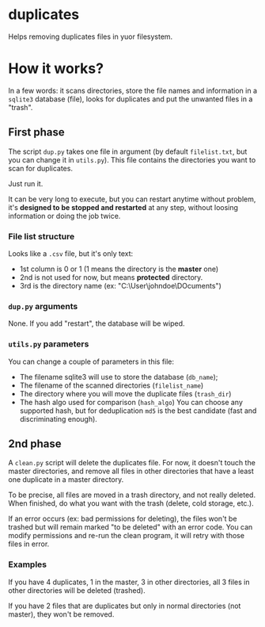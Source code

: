 # duplicates
Helps removing duplicates files in yuor filesystem.
# How it works?
In a few words: it scans directories, store the file names and information in a ```sqlite3``` database (file), looks for duplicates and put the unwanted files in a "trash".
## First phase
The script ```dup.py``` takes one file in argument (by default ```filelist.txt```, but you can change it in ```utils.py```). This file contains the directories you want to scan for duplicates.

Just run it.

It can be very long to execute, but you can restart anytime without problem, it's **designed to be stopped and restarted** at any step, without loosing information or doing the job twice.
### File list structure
Looks like a ```.csv``` file, but it's only text:
* 1st column is 0 or 1 (1 means the directory is the **master** one)
* 2nd is not used for now, but means **protected** directory.
* 3rd is the directory name (ex: "C:\User\johndoe\DOcuments")
### ```dup.py``` arguments
None. If you add "restart", the database will be wiped.
### ```utils.py``` parameters
You can change a couple of parameters in this file:
- The filename sqlite3 will use to store the database (```db_name```);
- The filename of the scanned directories (```filelist_name```)
- The directory where you will move the duplicate files (```trash_dir```)
- The hash algo used for comparison (```hash_algo```)
You can choose any supported hash, but for deduplication ```md5``` is the best candidate (fast and discriminating enough).

## 2nd phase
A ```clean.py``` script will delete the duplicates file. For now, it doesn't touch the master directories, and remove all files in other directories that have a least one duplicate in a master directory.

To be precise, all files are moved in a trash directory, and not really deleted. When finished, do what you want with the trash (delete, cold storage, etc.).

If an error occurs (ex: bad permissions for deleting), the files won't be trashed but will remain marked "to be deleted" with an error code. You can modify permissions and re-run the clean program, it will retry with those files in error.

### Examples
If you have 4 duplicates, 1 in the master, 3 in other directories, all 3 files in other directories will be deleted (trashed).

If you have 2 files that are duplicates but only in normal directories (not master), they won't be removed.